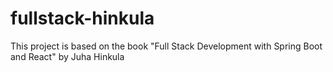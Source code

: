 # fullstack-hinkula
This project is based on the book "Full Stack Development with Spring Boot and React" 
by Juha Hinkula
